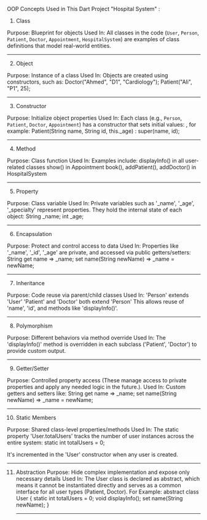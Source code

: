 
OOP Concepts Used in This Dart Project "Hospital System" :

1. Class

Purpose: Blueprint for objects
Used In:
  All classes in the code (`User`, `Person`, `Patient`, `Doctor`, `Appointment`, `HospitalSystem`) 
  are examples of class definitions that model real-world entities.

--------------------------------------------------

2. Object

Purpose: Instance of a class
Used In:
    Objects are created using constructors, such as:
    Doctor("Ahmed", "D1", "Cardiology");
    Patient("Ali", "P1", 25);

-------------------------------------------------

3. Constructor

Purpose: Initialize object properties
Used In:
Each class (e.g., `Person`, `Patient`, `Doctor`, `Appointment`) has a constructor that sets initial values: , for example:
    Patient(String name, String id, this._age) : super(name, id);

--------------------------------------------------

4. Method

Purpose: Class function
Used In:
Examples include:
    displayInfo() in all user-related classes
    show() in Appointment
    book(), addPatient(), addDoctor() in HospitalSystem

--------------------------------------------------

5. Property
   
Purpose: Class variable
Used In:
    Private variables such as '_name', '_age', '_specialty' represent properties.
    They hold the internal state of each object:
        String _name;
        int _age;

---------------------------------------------------

6. Encapsulation

Purpose: Protect and control access to data
Used In:
Properties like '_name', '_id', '_age' are private, and accessed via public getters/setters:
    String get name => _name;
    set name(String newName) => _name = newName;
    
------------------------------------------

7. Inheritance

Purpose: Code reuse via parent/child classes
Used In:
  'Person' extends 'User'
  'Patient' and 'Doctor' both extend 'Person'
    This allows reuse of 'name', 'id', and methods like 'displayInfo()'.

--------------------------------------

8. Polymorphism

Purpose: Different behaviors via method override
Used In:
The 'displayInfo()' method is overridden in each subclass ('Patient', 'Doctor') to provide custom output.

----------------------------------------

9. Getter/Setter

Purpose: Controlled property access (These manage access to private properties and apply any needed logic in the future.).
Used In:
Custom getters and setters like:
    String get name => _name;
    set name(String newName) => _name = newName;
    
---------------------------------------------

10. Static Members

Purpose: Shared class-level properties/methods
Used In:
The static property 'User.totalUsers' tracks the number of user instances across the entire system:
    static int totalUsers = 0;

It's incremented in the 'User' constructor when any user is created.

--------------------------------------------

11. Abstraction
Purpose: Hide complex implementation and expose only necessary details
Used In:
The User class is declared as abstract, which means it cannot be instantiated directly and serves as a common interface for all user types (Patient, Doctor).
 For Example: 
    abstract class User {
      static int totalUsers = 0;
      void displayInfo();
      set name(String newName);
    }

    ---------------------------------------------------
